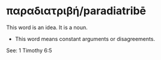 # παραδιατριβή/paradiatribē
This word is an idea. It is a noun.
* This word means constant arguments or disagreements.

See: 1 Timothy 6:5
